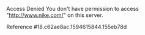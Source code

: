 Access Denied You don't have permission to access "http://www.nike.com/" on this server.

Reference #18.c62ae8ac.1594615844.155eb78d